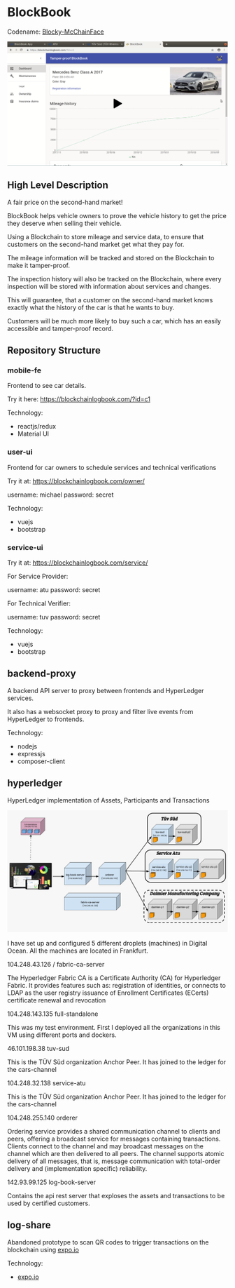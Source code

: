 # BlockBook

Codename: [Blocky-McChainFace](https://en.wikipedia.org/wiki/Boaty_McBoatface)

[![Watch the video](https://github.com/marianoguerra/Blocky-McChainFace/raw/master/demo-cover.png)](https://youtu.be/6Jqn4CMwO94)

## High Level Description

A fair price on the second-hand market!

BlockBook helps vehicle owners to prove the vehicle history to get the price they deserve when selling their vehicle.

Using a Blockchain to store mileage and service data, to ensure that customers on the second-hand market get what they pay for.

The mileage information will be tracked and stored on the Blockchain to make it tamper-proof.

The inspection history will also be tracked on the Blockchain, where every inspection will be stored with information about services and changes.

This will guarantee, that a customer on the second-hand market knows exactly what the history of the car is that he wants to buy.

Customers will be much more likely to buy such a car, which has an easily accessible and tamper-proof record.

## Repository Structure

### mobile-fe

Frontend to see car details.

Try it here: https://blockchainlogbook.com/?id=c1

Technology:

* reactjs/redux
* Material UI

### user-ui

Frontend for car owners to schedule services and technical verifications

Try it at: https://blockchainlogbook.com/owner/

username: michael
password: secret

Technology:

* vuejs
* bootstrap

### service-ui

Try it at: https://blockchainlogbook.com/service/

For Service Provider:

username: atu
password: secret

For Technical Verifier:

username: tuv
password: secret

Technology:

* vuejs
* bootstrap

## backend-proxy

A backend API server to proxy between frontends and HyperLedger services.

It also has a websocket proxy to proxy and filter live events from HyperLedger to
frontends.

Technology:

* nodejs
* expressjs
* composer-client

## hyperledger

HyperLedger implementation of Assets, Participants and Transactions

![Architecure](https://github.com/marianoguerra/Blocky-McChainFace/raw/master/assets/architecture.jpeg)

I have set up and configured 5 different droplets (machines) in Digital Ocean.
All the machines are located in Frankfurt.

104.248.43.126 / fabric-ca-server


The Hyperledger Fabric CA is a Certificate Authority (CA) for Hyperledger Fabric.
It provides features such as:
registration of identities, or connects to LDAP as the user registry
issuance of Enrollment Certificates (ECerts)
certificate renewal and revocation

104.248.143.135 full-standalone

This was my test environment. First I deployed all the organizations in this VM using different ports and dockers.

46.101.198.38 tuv-sud

This is the TÜV Süd organization Anchor Peer. It has joined to the ledger for the cars-channel

104.248.32.138 service-atu

This is the TÜV Süd organization Anchor Peer. It has joined to the ledger for the cars-channel

104.248.255.140 orderer

Ordering service provides a shared communication channel to clients and peers, offering a broadcast service for messages containing transactions. Clients connect to the channel and may broadcast messages on the channel which are then delivered to all peers. The channel supports atomic delivery of all messages, that is, message communication with total-order delivery and (implementation specific) reliability.

142.93.99.125 log-book-server

Contains the api rest server that exploses the assets and transactions to be used by certified customers.



## log-share

Abandoned prototype to scan QR codes to trigger transactions on the blockchain
using [expo.io](https://expo.io/)

Technology:

* [expo.io](https://expo.io/)

